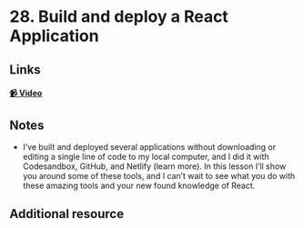 # 28. Build and deploy a React Application

## Links

#### [📹 Video]()

## Notes

- I’ve built and deployed several applications without downloading or editing a single line of code to my local computer, and I did it with Codesandbox, GitHub, and Netlify (learn more). In this lesson I’ll show you around some of these tools, and I can’t wait to see what you do with these amazing tools and your new found knowledge of React.

## Additional resource
